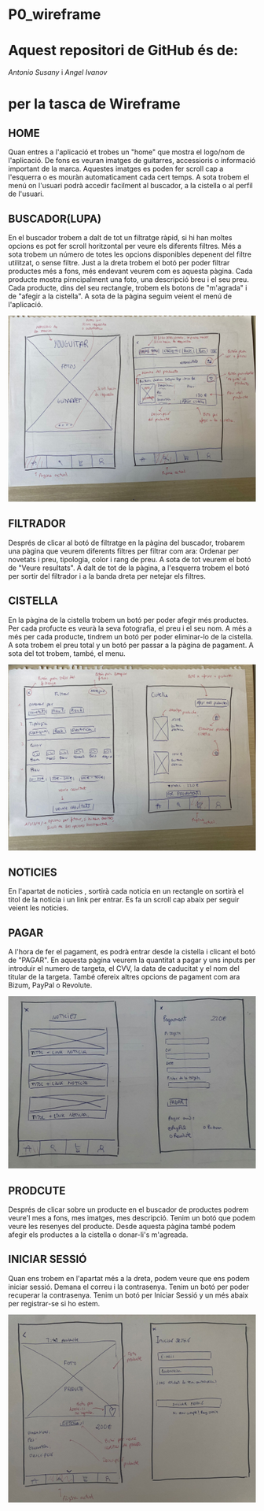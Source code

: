 # P0_wireframe

# Aquest repositori de GitHub és de:
_Antonio Susany_
i
_Angel Ivanov_

# per la tasca de Wireframe

## HOME

Quan entres a l'aplicació et trobes un "home" que mostra el logo/nom de l'aplicació. De fons es veuran imatges de guitarres, accessioris o informació important de la marca. Aquestes imatges es poden fer scroll cap a l'esquerra o es mouràn automaticament cada cert temps. A sota trobem el menú on l'usuari podrà accedir facilment al buscador, a la cistella o al perfil de l'usuari. 

## BUSCADOR(LUPA)

En el buscador trobem a dalt de tot un filtratge ràpid, si hi han moltes opcions es pot fer scroll horitzontal per veure els diferents filtres. Més a sota trobem un número de totes les opcions disponibles depenent del filtre utilitzat, o sense filtre. Just a la dreta trobem el botó per poder filtrar productes més a fons, més endevant veurem com es aquesta pàgina. Cada producte mostra pirncipalment una foto, una descripció breu i el seu preu. Cada producte, dins del seu rectangle, trobem els botons de "m'agrada" i de "afegir a la cistella". A sota de la pàgina seguim veient el menú de l'aplicació. 

![home+busc](home+busc.jpeg)


## FILTRADOR

Després de clicar al botó de filtratge en la pàgina del buscador, trobarem una pàgina que veurem diferents filtres per filtrar com ara: Ordenar per novetats i preu, tipologia, color i rang de preu. A sota de tot veurem el botó de "Veure resultats". A dalt de tot de la pàgina, a l'esquerra trobem el botó per sortir del filtrador i a la banda dreta per netejar els filtres. 

## CISTELLA

En la pàgina de la cistella trobem un botó per poder afegir més productes. Per cada profucte es veurà la seva fotografia, el preu i el seu nom. A més a més per cada producte, tindrem un botó per poder eliminar-lo de la cistella. A sota trobem el preu total y un botó per passar a la pàgina de pagament. A sota del tot trobem, també, el menu. 

![filtrador+cistella](filtrador+cistella.jpeg)


## NOTICIES

En l'apartat de noticies , sortirà cada noticia en un rectangle on sortirà el titol de la noticia i un link per entrar. Es fa un scroll cap abaix per seguir veient les noticies. 

## PAGAR

A l'hora de fer el pagament, es podrà entrar desde la cistella i clicant el botó de "PAGAR". En aquesta pàgina veurem la quantitat a pagar y uns inputs per introduir el numero de targeta, el CVV, la data de caducitat y el nom del titular de la targeta. També ofereix altres opcions de pagament com ara Bizum, PayPal o Revolute. 

![noticies+pagar](noticies+pagar.jpeg)

## PRODCUTE

Després de clicar sobre un producte en el buscador de productes podrem veure'l mes a fons, mes imatges, mes descripció. Tenim un botó que podem veure les resenyes del producte. Desde aquesta pàgina també podem afegir els productes a la cistella o donar-li's m'agreada. 

## INICIAR SESSIÓ

Quan ens trobem en l'apartat més a la dreta, podem veure que ens podem iniciar sessió. Demana el correu i la contrasenya. Tenim un botó per poder recuperar la contrasenya. Tenim un botó per Iniciar Sessió y un més abaix per registrar-se si ho estem. 

![prod+inicises](prod+inicises.jpeg)
